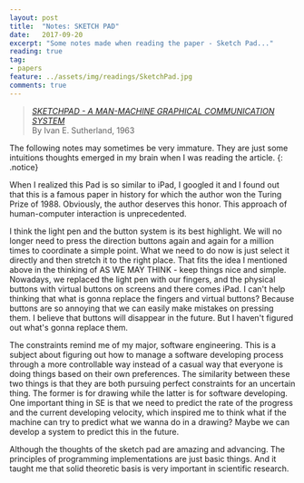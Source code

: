 ```yaml
---
layout: post
title:  "Notes: SKETCH PAD"
date:   2017-09-20
excerpt: "Some notes made when reading the paper - Sketch Pad..."
reading: true
tag:
- papers
feature: ../assets/img/readings/SketchPad.jpg
comments: true
---
```

> [*SKETCHPAD - A MAN-MACHINE GRAPHICAL COMMUNICATION SYSTEM*](https://en.wikipedia.org/wiki/Sketchpad)
> <br>By Ivan E. Sutherland, 1963

The following notes may sometimes be very immature. They are just some intuitions thoughts emerged in my brain when I was reading the article.
{: .notice}

When I realized this Pad is so similar to iPad, I googled it and I found out that this is a famous paper in history for which the author won the Turing Prize of 1988. Obviously, the author deserves this honor. This approach of human-computer interaction is unprecedented.

I think the light pen and the button system is its best highlight. We will no longer need to press the direction buttons again and again for a million times to coordinate a simple point. What we need to do now is just select it directly and then stretch it to the right place. That fits the idea I mentioned above in the thinking of AS WE MAY THINK - keep things nice and simple. Nowadays, we replaced the light pen with our fingers, and the physical buttons with virtual buttons on screens and there comes iPad. I can't help thinking that what is gonna replace the fingers and virtual buttons? Because buttons are so annoying that we can easily make mistakes on pressing them. I believe that buttons will disappear in the future. But I haven't figured out what's gonna replace them.

The constraints remind me of my major, software engineering. This is a subject about figuring out how to manage a software developing process through a more controllable way instead of a casual way that everyone is doing things based on their own preferences. The similarity between these two things is that they are both pursuing perfect constraints for an uncertain thing. The former is for drawing while the latter is for software developing. One important thing in SE is that we need to predict the rate of the progress and the current developing velocity, which inspired me to think what if the machine can try to predict what we wanna do in a drawing? Maybe we can develop a system to predict this in the future.

Although the thoughts of the sketch pad are amazing and advancing. The principles of programming implementations are just basic things. And it taught me that solid theoretic basis is very important in scientific research.